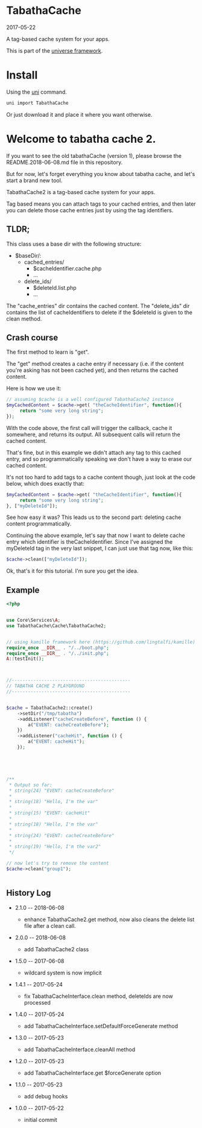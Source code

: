 TabathaCache
===========
2017-05-22


A tag-based cache system for your apps.


This is part of the [universe framework](https://github.com/karayabin/universe-snapshot).


Install
==========
Using the [uni](https://github.com/lingtalfi/universe-naive-importer) command.
```bash
uni import TabathaCache
```

Or just download it and place it where you want otherwise.





Welcome to tabatha cache 2.
===================
If you want to see the old tabathaCache (version 1), please browse the README.2018-06-08.md file in this repository.

But for now, let's forget everything you know about tabatha cache, and let's start a brand new tool.

TabathaCache2 is a tag-based cache system for your apps.

Tag based means you can attach tags to your cached entries,
and then later you can delete those cache entries just by using the tag identifiers.


TLDR;
----------------
This class uses a base dir with the following structure:

- $baseDir/:
     - cached_entries/
         - $cacheIdentifier.cache.php
         - ...
     - delete_ids/
         - $deleteId.list.php
         - ...

The "cache_entries" dir contains the cached content.
The "delete_ids" dir contains the list of cacheIdentifiers to delete if the $deleteId is given to the clean method.






Crash course
--------------------
The first method to learn is "get".

The "get" method creates a cache entry if necessary (i.e. if the content
you're asking has not been cached yet), and then returns the cached content.


Here is how we use it:

```php
// assuming $cache is a well configured TabathaCache2 instance
$myCachedContent = $cache->get( "theCacheIdentifier", function(){
     return "some very long string";
});
```


With the code above, the first call will trigger the callback, cache it somewhere, and returns its output.
All subsequent calls will return the cached content.


That's fine, but in this example we didn't attach any tag to this cached entry, and so programmatically
speaking we don't have a way to erase our cached content.

It's not too hard to add tags to a cache content though, just look at the code below, which does exactly that:


```php
$myCachedContent = $cache->get( "theCacheIdentifier", function(){
     return "some very long string";
}, ["myDeleteId"]);
```


See how easy it was?
This leads us to the second part: deleting cache content programmatically.


Continuing the above example, let's say that now I want to delete cache entry which identifier is theCacheIdentifier.
Since I've assigned the myDeleteId tag in the very last snippet, I can just use that tag now, like this:

```php
$cache->clean(["myDeleteId"]);
```



Ok, that's it for this tutorial.
I'm sure you get the idea.



Example
-----------


````php
<?php


use Core\Services\A;
use TabathaCache\Cache\TabathaCache2;


// using kamille framework here (https://github.com/lingtalfi/kamille)
require_once __DIR__ . "/../boot.php";
require_once __DIR__ . "/../init.php";
A::testInit();



//--------------------------------------------
// TABATHA CACHE 2 PLAYGROUND
//--------------------------------------------


$cache = TabathaCache2::create()
    ->setDir("/tmp/tabatha")
    ->addListener("cacheCreateBefore", function () {
        a("EVENT: cacheCreateBefore");
    })
    ->addListener("cacheHit", function () {
        a("EVENT: cacheHit");
    });





/**
 * Output so far:
 * string(24) "EVENT: cacheCreateBefore"
 *
 * string(18) "Hello, I'm the var"
 *
 * string(15) "EVENT: cacheHit"
 *
 * string(18) "Hello, I'm the var"
 *
 * string(24) "EVENT: cacheCreateBefore"
 *
 * string(19) "Hello, I'm the var2"
 */

// now let's try to remove the content
$cache->clean("group1");



````




History Log
------------------    
    
- 2.1.0 -- 2018-06-08

    - enhance TabathaCache2.get method, now also cleans the delete list file after a clean call.
    
- 2.0.0 -- 2018-06-08

    - add TabathaCache2 class
    
- 1.5.0 -- 2017-06-08

    - wildcard system is now implicit
    
- 1.4.1 -- 2017-05-24

    - fix TabathaCacheInterface.clean method, deleteIds are now processed
    
- 1.4.0 -- 2017-05-24

    - add TabathaCacheInterface.setDefaultForceGenerate method
    
- 1.3.0 -- 2017-05-23

    - add TabathaCacheInterface.cleanAll method
    
- 1.2.0 -- 2017-05-23

    - add TabathaCacheInterface.get $forceGenerate option
    
- 1.1.0 -- 2017-05-23

    - add debug hooks
    
- 1.0.0 -- 2017-05-22

    - initial commit